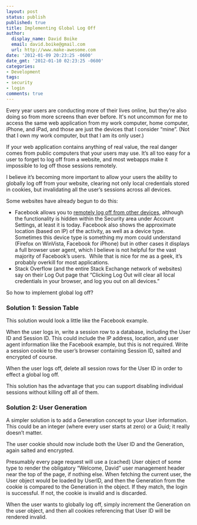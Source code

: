 ```yaml
---
layout: post
status: publish
published: true
title: Implementing Global Log Off
author:
  display_name: David Boike
  email: david.boike@gmail.com
  url: http://www.make-awesome.com
date: '2012-01-09 20:23:25 -0600'
date_gmt: '2012-01-10 02:23:25 -0600'
categories:
- Development
tags:
- security
- login
comments: true
---
```

Every year users are conducting more of their lives online, but they’re also doing so from more screens than ever before. It's not uncommon for me to access the same web application from my work computer, home computer, iPhone, and iPad, and those are just the devices that I consider “mine”. (Not that I own my work computer, but that I am its only user.)

If your web application contains anything of real value, the real danger comes from public computers that your users may use. It’s all too easy for a user to forget to log off from a website, and most webapps make it impossible to log off those sessions remotely.

I believe it’s becoming more important to allow your users the ability to globally log off from your website, clearing not only local credentials stored in cookies, but invalidating all the user’s sessions across all devices.

<!-- more -->

Some websites have already begun to do this:

-   Facebook allows you to [remotely log off from other devices](https://www.facebook.com/notes/facebook-security/forget-to-log-out-help-is-on-the-way/425136200765), although the functionality is hidden within the Security area under Account Settings, at least it is today. Facebook also shows the approximate location (based on IP) of the activity, as well as a device type. Sometimes this device type is something my mom could understand (Firefox on WinVista, Facebook for iPhone) but in other cases it displays a full browser user agent, which I believe is not helpful for the vast majority of Facebook’s users.  While that is nice for me as a geek, it’s probably overkill for most applications.
-   Stack Overflow (and the entire Stack Exchange network of websites) say on their Log Out page that “Clicking Log Out will clear all local credentials in your browser, and log you out on all devices.”

So how to implement global log off?

### Solution 1: Session Table

This solution would look a little like the Facebook example.

When the user logs in, write a session row to a database, including the User ID and Session ID. This could include the IP address, location, and user agent information like the Facebook example, but this is not required. Write a session cookie to the user’s browser containing Session ID, salted and encrypted of course.

When the user logs off, delete all session rows for the User ID in order to effect a global log off.

This solution has the advantage that you can support disabling individual sessions without killing off all of them.

### Solution 2: User Generation

A simpler solution is to add a Generation concept to your User information. This could be an integer (where every user starts at zero) or a Guid; it really doesn’t matter.

The user cookie should now include both the User ID and the Generation, again salted and encrypted.

Presumably every page request will use a (cached) User object of some type to render the obligatory “Welcome, David” user management header near the top of the page, if nothing else. When fetching the current user, the User object would be loaded by UserID, and then the Generation from the cookie is compared to the Generation in the object. If they match, the login is successful. If not, the cookie is invalid and is discarded.

When the user wants to globally log off, simply increment the Generation on the user object, and then all cookies referencing that User ID will be rendered invalid.

